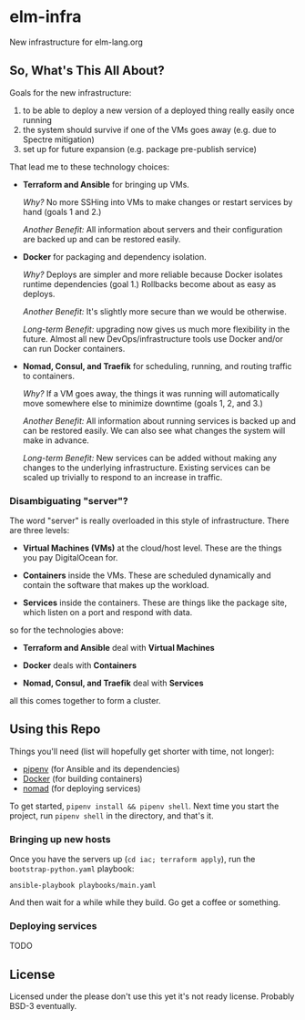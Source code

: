 # elm-infra

New infrastructure for elm-lang.org

## So, What's This All About?

Goals for the new infrastructure:

1. to be able to deploy a new version of a deployed thing really easily once running
2. the system should survive if one of the VMs goes away (e.g. due to Spectre mitigation)
3. set up for future expansion (e.g. package pre-publish service)

That lead me to these technology choices:

- **Terraform and Ansible** for bringing up VMs.

  *Why?* No more SSHing into VMs to make changes or restart services by hand (goals 1 and 2.)

  *Another Benefit:* All information about servers and their configuration are backed up and can be restored easily.

- **Docker** for packaging and dependency isolation.

  *Why?* Deploys are simpler and more reliable because Docker isolates runtime dependencies (goal 1.)
  Rollbacks become about as easy as deploys.

  *Another Benefit:* It's slightly more secure than we would be otherwise.

  *Long-term Benefit:* upgrading now gives us much more flexibility in the future.
  Almost all new DevOps/infrastructure tools use Docker and/or can run Docker containers.

- **Nomad, Consul, and Traefik** for scheduling, running, and routing traffic to containers.

  *Why?* If a VM goes away, the things it was running will automatically move somewhere else to minimize downtime (goals 1, 2, and 3.)

  *Another Benefit:* All information about running services is backed up and can be restored easily.
  We can also see what changes the system will make in advance.

  *Long-term Benefit:* New services can be added without making any changes to the underlying infrastructure.
  Existing services can be scaled up trivially to respond to an increase in traffic.

### Disambiguating "server"?

The word "server" is really overloaded in this style of infrastructure.
There are three levels:

- **Virtual Machines (VMs)** at the cloud/host level.
  These are the things you pay DigitalOcean for.

- **Containers** inside the VMs.
  These are scheduled dynamically and contain the software that makes up the workload.

- **Services** inside the containers.
  These are things like the package site, which listen on a port and respond with data.

so for the technologies above:

- **Terraform and Ansible** deal with **Virtual Machines**

- **Docker** deals with **Containers**

- **Nomad, Consul, and Traefik** deal with **Services**

all this comes together to form a cluster.

## Using this Repo

Things you'll need (list will hopefully get shorter with time, not longer):

- [pipenv](https://docs.pipenv.org) (for Ansible and its dependencies)
- [Docker](https://www.docker.com/community-edition) (for building containers)
- [nomad](https://www.nomadproject.io/) (for deploying services)

To get started, `pipenv install && pipenv shell`.
Next time you start the project, run `pipenv shell` in the directory, and that's it.

### Bringing up new hosts

Once you have the servers up (`cd iac; terraform apply`), run the `bootstrap-python.yaml` playbook:

```
ansible-playbook playbooks/main.yaml
```

And then wait for a while while they build.
Go get a coffee or something.

### Deploying services

TODO

## License

Licensed under the please don't use this yet it's not ready license.
Probably BSD-3 eventually.
